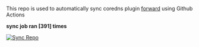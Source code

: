This repo is used to automatically sync coredns plugin [forward](https://github.com/QZLin/forward) using Github Actions

**sync job ran [391] times**

[![Sync Repo](https://github.com/QZLin/coredns-extract/actions/workflows/sync.yaml/badge.svg)](https://github.com/QZLin/coredns-extract/actions/workflows/sync.yaml)
